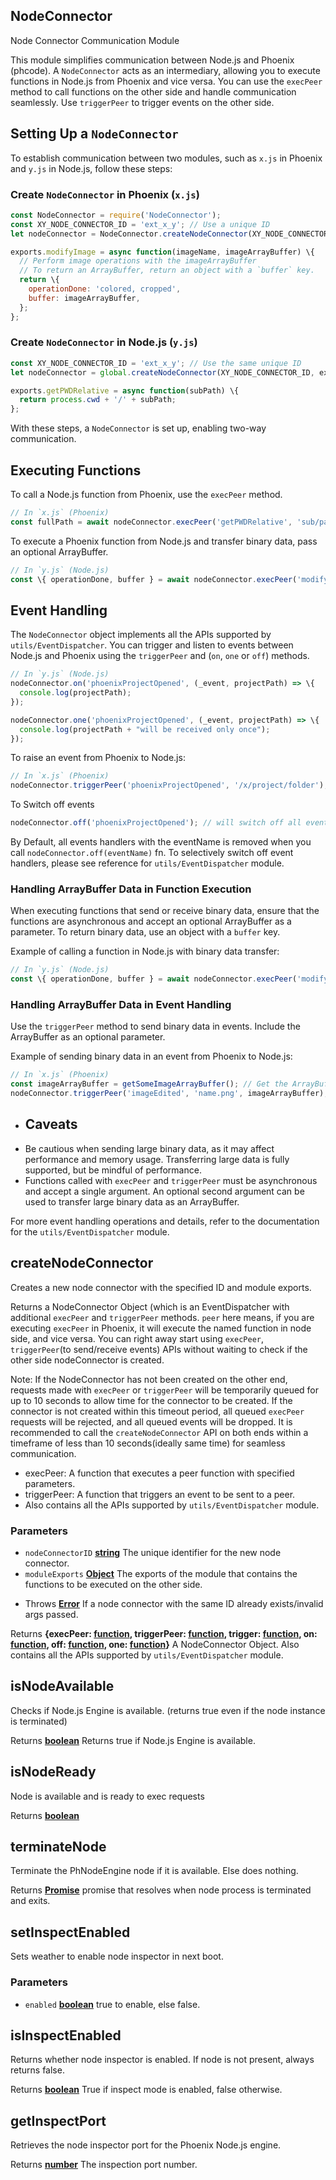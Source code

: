 <!-- Generated by documentation.js. Update this documentation by updating the source code. -->

## NodeConnector

Node Connector Communication Module

This module simplifies communication between Node.js and Phoenix (phcode). A `NodeConnector` acts as an intermediary,
allowing you to execute functions in Node.js from Phoenix and vice versa. You can use the `execPeer` method to call
functions on the other side and handle communication seamlessly. Use `triggerPeer` to trigger events
on the other side.

## Setting Up a `NodeConnector`

To establish communication between two modules, such as `x.js` in Phoenix and `y.js` in Node.js, follow these steps:

### Create `NodeConnector` in Phoenix (`x.js`)

```js
const NodeConnector = require('NodeConnector');
const XY_NODE_CONNECTOR_ID = 'ext_x_y'; // Use a unique ID
let nodeConnector = NodeConnector.createNodeConnector(XY_NODE_CONNECTOR_ID, exports);

exports.modifyImage = async function(imageName, imageArrayBuffer) \{
  // Perform image operations with the imageArrayBuffer
  // To return an ArrayBuffer, return an object with a `buffer` key.
  return \{
    operationDone: 'colored, cropped',
    buffer: imageArrayBuffer,
  };
};
```

### Create `NodeConnector` in Node.js (`y.js`)

```js
const XY_NODE_CONNECTOR_ID = 'ext_x_y'; // Use the same unique ID
let nodeConnector = global.createNodeConnector(XY_NODE_CONNECTOR_ID, exports);

exports.getPWDRelative = async function(subPath) \{
  return process.cwd + '/' + subPath;
};
```

With these steps, a `NodeConnector` is set up, enabling two-way communication.

## Executing Functions

To call a Node.js function from Phoenix, use the `execPeer` method.

```js
// In `x.js` (Phoenix)
const fullPath = await nodeConnector.execPeer('getPWDRelative', 'sub/path.html');
```

To execute a Phoenix function from Node.js and transfer binary data, pass an optional ArrayBuffer.

```js
// In `y.js` (Node.js)
const \{ operationDone, buffer } = await nodeConnector.execPeer('modifyImage', \{name:'theHills.png'}, imageAsArrayBuffer);
```

## Event Handling

The `NodeConnector` object implements all the APIs supported by `utils/EventDispatcher`. You can trigger and listen
to events between Node.js and Phoenix using the `triggerPeer` and (`on`, `one` or `off`) methods.

```js
// In `y.js` (Node.js)
nodeConnector.on('phoenixProjectOpened', (_event, projectPath) => \{
  console.log(projectPath);
});

nodeConnector.one('phoenixProjectOpened', (_event, projectPath) => \{
  console.log(projectPath + "will be received only once");
});
```

To raise an event from Phoenix to Node.js:

```js
// In `x.js` (Phoenix)
nodeConnector.triggerPeer('phoenixProjectOpened', '/x/project/folder');
```

To Switch off events

```js
nodeConnector.off('phoenixProjectOpened'); // will switch off all event handlers of that name.
```

By Default, all events handlers with the eventName is removed when you call `nodeConnector.off(eventName)` fn.
To selectively switch off event handlers, please see reference for `utils/EventDispatcher` module.

### Handling ArrayBuffer Data in Function Execution

When executing functions that send or receive binary data, ensure that the functions are asynchronous and accept an
optional ArrayBuffer as a parameter. To return binary data, use an object with a `buffer` key.

Example of calling a function in Node.js with binary data transfer:

```js
// In `y.js` (Node.js)
const \{ operationDone, buffer } = await nodeConnector.execPeer('modifyImage', \{name:'name.png'}, imageArrayBuffer);
```

### Handling ArrayBuffer Data in Event Handling

Use the `triggerPeer` method to send binary data in events. Include the ArrayBuffer as an optional parameter.

Example of sending binary data in an event from Phoenix to Node.js:

```js
// In `x.js` (Phoenix)
const imageArrayBuffer = getSomeImageArrayBuffer(); // Get the ArrayBuffer
nodeConnector.triggerPeer('imageEdited', 'name.png', imageArrayBuffer);
```

*   ## Caveats

<!---->

*   Be cautious when sending large binary data, as it may affect performance and memory usage. Transferring large
    data is fully supported, but be mindful of performance.
*   Functions called with `execPeer` and `triggerPeer` must be asynchronous and accept a single argument. An optional
    second argument can be used to transfer large binary data as an ArrayBuffer.

For more event handling operations and details, refer to the documentation for the `utils/EventDispatcher` module.

## createNodeConnector

Creates a new node connector with the specified ID and module exports.

Returns a NodeConnector Object (which is an EventDispatcher with
additional `execPeer` and `triggerPeer` methods. `peer` here means, if you are executing `execPeer`
in Phoenix, it will execute the named function in node side, and vice versa. You can right away start
using `execPeer`, `triggerPeer`(to send/receive events) APIs without waiting to check if the
other side nodeConnector is created.

Note: If the NodeConnector has not been created on the other end, requests made with `execPeer` or
`triggerPeer` will be temporarily queued for up to 10 seconds to allow time for the connector to be created.
If the connector is not created within this timeout period, all queued `execPeer` requests will be rejected,
and all queued events will be dropped. It is recommended to call the `createNodeConnector` API on both ends
within a timeframe of less than 10 seconds(ideally same time) for seamless communication.

*   execPeer: A function that executes a peer function with specified parameters.
*   triggerPeer: A function that triggers an event to be sent to a peer.
*   Also contains all the APIs supported by `utils/EventDispatcher` module.

### Parameters

*   `nodeConnectorID` **[string][1]** The unique identifier for the new node connector.
*   `moduleExports` **[Object][2]** The exports of the module that contains the functions to be executed on the other side.

<!---->

*   Throws **[Error][3]** If a node connector with the same ID already exists/invalid args passed.

Returns **\{execPeer: [function][4], triggerPeer: [function][4], trigger: [function][4], on: [function][4], off: [function][4], one: [function][4]}** A NodeConnector Object. Also contains all the APIs supported by `utils/EventDispatcher` module.

## isNodeAvailable

Checks if Node.js Engine is available. (returns true even if the node instance is terminated)

Returns **[boolean][5]** Returns true if Node.js Engine is available.

## isNodeReady

Node is available and is ready to exec requests

Returns **[boolean][5]** 

## terminateNode

Terminate the PhNodeEngine node if it is available. Else does nothing.

Returns **[Promise][6]** promise that resolves when node process is terminated and exits.

## setInspectEnabled

Sets weather to enable node inspector in next boot.

### Parameters

*   `enabled` **[boolean][5]** true to enable, else false.

## isInspectEnabled

Returns whether node inspector is enabled. If node is not present, always returns false.

Returns **[boolean][5]** True if inspect mode is enabled, false otherwise.

## getInspectPort

Retrieves the node inspector port for the Phoenix Node.js engine.

Returns **[number][7]** The inspection port number.

[1]: https://developer.mozilla.org/docs/Web/JavaScript/Reference/Global_Objects/String

[2]: https://developer.mozilla.org/docs/Web/JavaScript/Reference/Global_Objects/Object

[3]: https://developer.mozilla.org/docs/Web/JavaScript/Reference/Global_Objects/Error

[4]: https://developer.mozilla.org/docs/Web/JavaScript/Reference/Statements/function

[5]: https://developer.mozilla.org/docs/Web/JavaScript/Reference/Global_Objects/Boolean

[6]: https://developer.mozilla.org/docs/Web/JavaScript/Reference/Global_Objects/Promise

[7]: https://developer.mozilla.org/docs/Web/JavaScript/Reference/Global_Objects/Number
